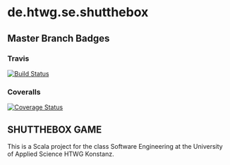 # de.htwg.se.shutthebox

## Master Branch Badges
### Travis
[![Build Status](https://travis-ci.org/LugsoIn2/de.htwg.se.shutthebox.svg?branch=master)](https://travis-ci.org/LugsoIn2/de.htwg.se.shutthebox)
### Coveralls
[![Coverage Status](https://coveralls.io/repos/github/LugsoIn2/de.htwg.se.shutthebox/badge.svg?branch=master)](https://coveralls.io/github/LugsoIn2/de.htwg.se.shutthebox?branch=master)

## SHUTTHEBOX GAME
This is a Scala project for the class Software Engineering at the University of Applied Science HTWG Konstanz.


